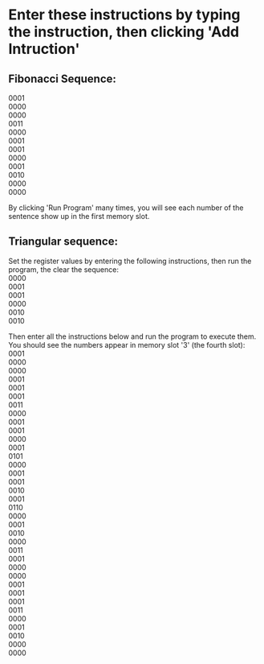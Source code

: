 # Enter these instructions by typing the instruction, then clicking 'Add Intruction'

## Fibonacci Sequence:
0001  
0000  
0000  
0011  
0000  
0001  
0001  
0000  
0001  
0010  
0000  
0000  

By clicking 'Run Program' many times, you will see each number of the sentence show up in the first memory slot.  

## Triangular sequence:
Set the register values by entering the following instructions, then run the program, the clear the sequence:  
0000  
0001  
0001  
0000  
0010  
0010  

Then enter all the instructions below and run the program to execute them. You should see the numbers appear in memory slot '3' (the fourth slot):  
0001  
0000  
0000  
0001  
0001  
0001  
0011  
0000  
0001  
0001  
0000  
0001  
0101  
0000  
0001  
0001  
0010  
0001  
0110  
0000  
0001  
0010  
0000  
0011  
0001  
0000  
0000  
0001  
0001  
0001  
0011  
0000  
0001  
0010  
0000  
0000
